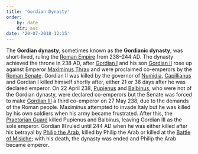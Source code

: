 ```yaml
---
title: 'Gordian Dynasty'
order:
    by: date
    dir: asc
date: '20-07-2018 12:15'
---
```


The **Gordian dynasty**, sometimes known as the **Gordianic dynasty**, was short-lived, ruling the [Roman Empire](https://en.wikipedia.org/wiki/Roman_Empire "Roman Empire") from 238–244 AD. The dynasty achieved the throne in 238 AD, after [Gordian I](https://en.wikipedia.org/wiki/Gordian_I "Gordian I") and his son [Gordian II](https://en.wikipedia.org/wiki/Gordian_II "Gordian II") rose up against Emperor [Maximinus Thrax](https://en.wikipedia.org/wiki/Maximinus_Thrax "Maximinus Thrax") and were proclaimed co-emperors by the [Roman Senate](https://en.wikipedia.org/wiki/Roman_Senate "Roman Senate"). Gordian II was killed by the governor of [Numidia](https://en.wikipedia.org/wiki/Numidia "Numidia"), [Capillianus](https://en.wikipedia.org/w/index.php?title=Capillianus&action=edit&redlink=1 "Capillianus (page does not exist)") and Gordian I killed himself shortly after, either 21 or 36 days after he was declared emperor. On 22 April 238, [Pupienus](https://en.wikipedia.org/wiki/Pupienus "Pupienus") and [Balbinus](https://en.wikipedia.org/wiki/Balbinus "Balbinus"), who were not of the Gordian dynasty, were declared co-emperors but the Senate was forced to make [Gordian III](https://en.wikipedia.org/wiki/Gordian_III "Gordian III") a third co-emperor on 27 May 238, due to the demands of the Roman people. Maximinus attempted to invade Italy but he was killed by his own soldiers when his army became frustrated. After this, the [Praetorian Guard](https://en.wikipedia.org/wiki/Praetorian_Guard "Praetorian Guard") killed Pupienus and Balbinus, leaving Gordian III as the sole emperor. Gordian III ruled until 244 AD when he was either killed after his betrayal by [Philip the Arab](https://en.wikipedia.org/wiki/Philip_the_Arab "Philip the Arab"), killed by Philip the Arab or killed at the [Battle of Misiche](https://en.wikipedia.org/wiki/Battle_of_Misiche "Battle of Misiche"); with his death, the dynasty was ended and Philip the Arab became emperor.